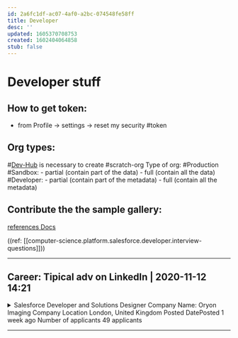 ```yaml
---
id: 2a6fc1df-ac07-4af0-a2bc-074548fe58ff
title: Developer
desc: ''
updated: 1605370708753
created: 1602404064858
stub: false
---
```


# Developer stuff

## How to get token:
- from Profile -> settings -> reset my security #token

## Org types:
 #[Dev-Hub](https://criscaraconsulting-dev-ed.lightning.force.com/lightning/setup/DevHub/home) is necessary to create #scratch-org
Type of org:
 #Production
 #Sandbox:
    - partial (contain part of the data)
    - full (contain all the data)
 #Developer:
    - partial (contain part of the metadata)
    - full (contain all the metadata)

## Contribute the the sample gallery:
[references Docs](https://developer.salesforce.com/blogs/2020/09/contribute-to-the-sample-gallery.html)

((ref: [[computer-science.platform.salesforce.developer.interview-questions]]))

---

## Career: Tipical adv on LinkedIn | 2020-11-12 14:21

<details><summary>
Salesforce Developer and Solutions Designer
Company Name: Oryon Imaging Company Location London, United Kingdom
Posted DatePosted 1 week ago Number of applicants
49 applicants
</summary>

Save Salesforce Developer and Solutions Designer at Oryon Imaging
About the role

We need a Salesforce Lightning Developer to come into the team and hit the ground running! You will be our sole developer and therefore incremental to the delivery of our innovation strategy. Oryon has revolutionised the private diagnostic imaging sector by introducing the first online portal for clinicians and patients. Integrated with fully customised operational functionalities and processes, we have achieved a successful growing business and an online community of over 16,000 external users. In line with our values, vision and the strategic direction of building the Oryon Connect service through customised online network solutions, we are now looking to further enhance the functionality and the user experience of our complex Salesforce org to serve our customers and drive efficiency.   


Reporting to the Technology and Innovation Manager and working closely with the Director of Transformation and the Digital Marketing team, you will be our key influencer calling on your experience to recommend and deliver best practice, scalable solutions and support growth.


Working within an agile, fast-paced and results driven environment, you will be responsible for the design and the delivery of solutions that are secure, reliable, responsive and scalable. You’ll be accountable for unit testing, documentation and post-release support of new and existing functionality used by our internal and external stakeholders. You’ll have strong liaison, analytical and project management skills demonstrated through thorough implementation processes from requirement gathering to the delivery of the acceptance criteria to agreed timescales.


You will be keen to continue your own career development on the Force.com platform and Oryon will support your certification journey. Flexible and remote working options are available. We offer a full-permanent role with £50-65k salary depending on experience.


Responsibilities and experience

Primary responsibilities include:

Design, develop, deploy and maintain robust and scalable solutions primarily on the Force.com platform using Lightning Web Components, Aura Components, Apex, Visualforce, Web Services and API’s
Work with the Technology and Innovation Manager to understand business requirements in order to deliver customised solutions for solving business problems and achieving business goals
Engage with management and key stakeholders throughout the entire development lifecycle, keeping them regularly updated on progress and ensuring all requirements are satisfied
Design high-quality, scalable code, adhering to Salesforce best practices
Replace Visualforce functionality with Lightning components to better utilise latest Salesforce Lightning technology
Troubleshoot and resolve existing bugs
Keep up-to-date with latest Force.com releases and product offerings and actively seek out opportunities to leverage Salesforce to drive productivity gains and business growth
Create and maintain code repository and relevant technical documentation

Required skills and experience:

Extensive experience in Salesforce solutions design and development
Extensive experience programming in APEX, JavaScript, Visualforce and the Lightning Component Frameworks (Aura and Web Components)
Proficient in SOQL, HTML, CSS, JavaScript
Extensive experience using Triggers, Data Loader, Developer Console, Sandboxes, Process Builder and other Salesforce development tools
Experience with Salesforce APIs, particularly REST
Excellent understanding of Salesforce.com’s Web Services and security model
A record of a sound ability to produce quality documentation
Strong analytical skills

Desirable skills and experience:

Interest in UX and design development
Bachelor’s degree in Computer Science, Software Engineering or related field
Salesforce.com Platform Developer certifications and Trailhead badges
Experience building Lightning components for Salesforce Communities
Knowledge of Salesforce Marketing Cloud, Service Cloud and other Force.com products

About you

You must have a solid foundation working with the Salesforce platform and the ability to create efficient and scalable Apex, Visualforce and Lightning components.


You should be able to learn quickly, work in a fast paced, team driven environment, and communicate well with team members across all areas and levels of the business.


You will have strong analytical skills, attention to detail and a creative approach to problem-solving and user experience driven solution development.


Change excites you; you thrive in fast-paced environments, working with multiple stakeholders simultaneously and are committed to deliver extraordinary results.


We offer a generous holiday allowance of 27 days and excellent benefits package including bonus scheme, contributory pension, life assurance, private healthcare cover and flexible working options.

Contact the job poster
Job poster profile
Denisa Cervekova 2nd
HR & Office Assistant Oryon Imaging

Send InMail
Job Details
Seniority Level
Entry level

Industry
Hospital & Health Care
Employment Type
Full-time
</details>



---